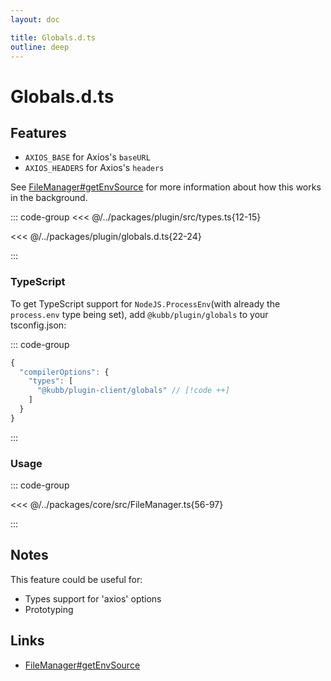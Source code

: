 ```yaml
---
layout: doc

title: Globals.d.ts
outline: deep
---
```


# Globals.d.ts

## Features

- `AXIOS_BASE` for Axios's `baseURL`
- `AXIOS_HEADERS` for Axios's `headers`

See [FileManager#getEnvSource](https://github.com/kubb-labs/kubb/blob/main/packages/core/src/FileManager.ts) for more information about how this works in the background.

::: code-group
<<< @/../packages/plugin/src/types.ts{12-15}

<<< @/../packages/plugin/globals.d.ts{22-24}

:::

### TypeScript

To get TypeScript support for `NodeJS.ProcessEnv`(with already the `process.env` type being set), add `@kubb/plugin/globals` to your tsconfig.json:

::: code-group

```typescript [tsconfig.json]
{
  "compilerOptions": {
    "types": [
      "@kubb/plugin-client/globals" // [!code ++]
    ]
  }
}
```

:::

### Usage

::: code-group

<<< @/../packages/core/src/FileManager.ts{56-97}

:::

## Notes

This feature could be useful for:

- Types support for 'axios' options
- Prototyping

## Links

- [FileManager#getEnvSource](https://github.com/kubb-labs/kubb/blob/main/packages/core/src/FileManager.ts)
